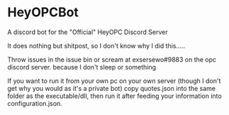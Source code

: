 # HeyOPCBot
A discord bot for the "Official" HeyOPC Discord Server

It does nothing but shitpost, so I don't know why I did this.....

Throw issues in the issue bin or scream at exsersewo#9883 on the opc discord server. because I don't sleep or something

If you want to run it from your own pc on your own server (though I don't get why you would as it's a private bot) copy quotes.json into the same folder as the executable/dll, then run it after feeding your information into configuration.json.